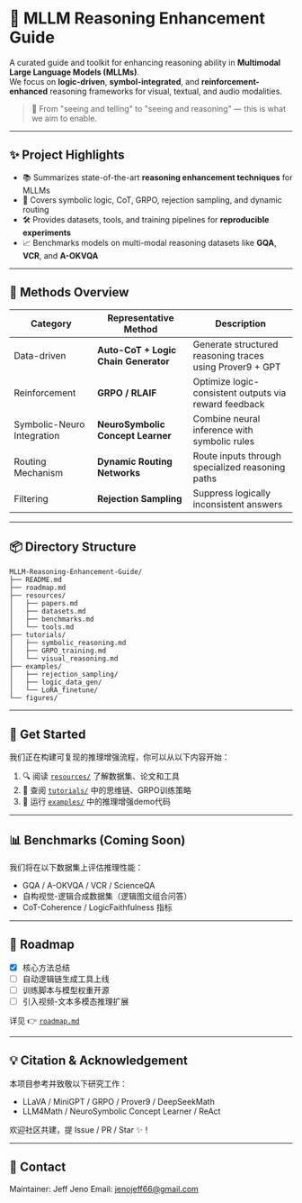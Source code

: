 # 🧠 MLLM Reasoning Enhancement Guide

A curated guide and toolkit for enhancing reasoning ability in **Multimodal Large Language Models (MLLMs)**.  
We focus on **logic-driven**, **symbol-integrated**, and **reinforcement-enhanced** reasoning frameworks for visual, textual, and audio modalities.

> 🌟 From "seeing and telling" to "seeing and reasoning" — this is what we aim to enable.

---

## ✨ Project Highlights

- 📚 Summarizes state-of-the-art **reasoning enhancement techniques** for MLLMs
- 🧩 Covers symbolic logic, CoT, GRPO, rejection sampling, and dynamic routing
- 🛠️ Provides datasets, tools, and training pipelines for **reproducible experiments**
- 📈 Benchmarks models on multi-modal reasoning datasets like **GQA**, **VCR**, and **A-OKVQA**

---

## 🔧 Methods Overview

| Category | Representative Method | Description |
|---------|------------------------|-------------|
| Data-driven | **Auto-CoT + Logic Chain Generator** | Generate structured reasoning traces using Prover9 + GPT |
| Reinforcement | **GRPO / RLAIF** | Optimize logic-consistent outputs via reward feedback |
| Symbolic-Neuro Integration | **NeuroSymbolic Concept Learner** | Combine neural inference with symbolic rules |
| Routing Mechanism | **Dynamic Routing Networks** | Route inputs through specialized reasoning paths |
| Filtering | **Rejection Sampling** | Suppress logically inconsistent answers |

---

## 📦 Directory Structure

```
MLLM-Reasoning-Enhancement-Guide/
├── README.md
├── roadmap.md
├── resources/
│   ├── papers.md
│   ├── datasets.md
│   ├── benchmarks.md
│   └── tools.md
├── tutorials/
│   ├── symbolic_reasoning.md
│   ├── GRPO_training.md
│   └── visual_reasoning.md
├── examples/
│   ├── rejection_sampling/
│   ├── logic_data_gen/
│   └── LoRA_finetune/
└── figures/
```

---

## 🧪 Get Started

我们正在构建可复现的推理增强流程，你可以从以下内容开始：

1. 🔍 阅读 [`resources/`](resources/) 了解数据集、论文和工具
2. 🧠 查阅 [`tutorials/`](tutorials/) 中的思维链、GRPO训练策略
3. 🚀 运行 [`examples/`](examples/) 中的推理增强demo代码

---

## 📊 Benchmarks (Coming Soon)

我们将在以下数据集上评估推理性能：

- GQA / A-OKVQA / VCR / ScienceQA
- 自构视觉-逻辑合成数据集（逻辑图文组合问答）
- CoT-Coherence / LogicFaithfulness 指标

---

## 📍 Roadmap

- [x] 核心方法总结
- [ ] 自动逻辑链生成工具上线
- [ ] 训练脚本与模型权重开源
- [ ] 引入视频-文本多模态推理扩展

详见 👉 [`roadmap.md`](roadmap.md)

---

## 💡 Citation & Acknowledgement

本项目参考并致敬以下研究工作：

- LLaVA / MiniGPT / GRPO / Prover9 / DeepSeekMath
- LLM4Math / NeuroSymbolic Concept Learner / ReAct

欢迎社区共建，提 Issue / PR / Star ✨！

---

## 🔗 Contact

Maintainer: Jeff Jeno
Email: jenojeff66@gmail.com  
